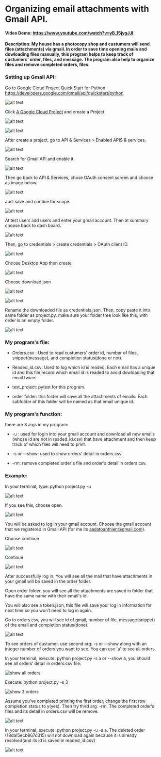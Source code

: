 # Organizing email attachments with Gmail API.
#### Video Demo: https://www.youtube.com/watch?v=yB_15jygJJI
#### Description: My house has a photocopy shop and custumers will send files (attachments) via gmail. In order to save time opening mails and dowloading files manually, this program helps to keep track of custumers' order, files, and message. The program also help to organize files and remove completed orders, files.

### Setting up Gmail API:

Go to Google Cloud Project Quick Start for Python
https://developers.google.com/gmail/api/quickstart/python

![alt text](image/0.png)

Click [A Google Cloud Project](https://developers.google.com/workspace/guides/create-project) and create a Project

![alt text](image/1.png)

![alt text](image/2.png)

After create a project, go to API & Services > Enabled APIS & services.

![alt text](image/3.png)

Search for Gmail API and enable it.

![alt text](image/4.png)

Then go back to API & Services, chose OAuth consent screen and choose as image below.

![alt text](image/5.png)

Just save and contiue for scope.

![alt text](image/6.png)

At test users add users and enter your gmail account. Then at summary choose back to dash board.

![alt text](image/7.png)

Then, go to credentials > create credentials > OAuth client ID.

![alt text](image/8.png)

Choose Desktop App then create

![alt text](image/9.png)

Choose download json

![alt text](image/10.png)

![alt text](image/11.png)

Rename the downloaded file as credentials.json. Then, copy paste it into same folder as project.py. make sure your folder tree look like this, with order is an empty folder.

![alt text](image/12.png)

### My program's file:

- Orders.csv : Used to read custumers' order id, number of files, snippet(message), and completion status(done or not).

- Readed_id.csv: Used to log which id is readed. Each email has a unique id and this file record which email id is readed to avoid dowloading that email twice.

- test_project: pytest for this program.

- order folder: this folder will save all the attachments of emails. Each subfolder of this folder will be named as that email unique id.

### My program's function:
there are 3 args in my program:

- -u : used for login into your gmail account and download all new emails (whose id are not in readed_id.csv) that have attachment and then keep track of which files will need to print.

- -s or --show: used to show orders' detail in orders.csv

- -rm: remove completed order's file and order's detail in orders.csv.



### Example:
In your terminal, type: python project.py -u

![alt text](image/14.png)

If you see this, choose open.

![alt text](image/15.png)

You will be asked to log in your gmail account. Choose the gmail account that we registered in Gmail API (for me its aadatoanthien@gmail.com).

Choose continue

![alt text](image/16.png)

Continue

![alt text](image/17.png)

After successfully log in. You will see all the mail that have attachments in your gmail will be saved in the order folder.

Open order folder, you will see all the attachments are saved in folder that have the same name with their email's id.

You will also see a token.json, this file will save your log in information for next time so you won’t need to log in again.

Go to orders.csv, you will see id of gmail, number of file, message(snippet) of the email and completion status(done).

![alt text](image/18.png)

To see orders of custumer. use second arg: -s or --show along with an integer number of orders you want to see. You can use 'a' to see all orders.

In your terminal, execute: python project.py -s a or --show a, you should see all orders’ detail in orders.csv file:

![show all orders](image/19.png)

Execute: python project.py -s 3

![show 3 orders](image/20.png)

Assume you've completed printing the first order, change the first row completion status to y(yes). Then try third arg: -rm. The completed order’s files and its detail in orders.csv will be remove.

![alt text](image/21.png)


In your terminal, execute: python project.py -u -s a. The deleted order (18da15ecb867d315) will not download again because it is already resolved(and its id is saved in readed_id.csv)

![alt text](image/23.png)
